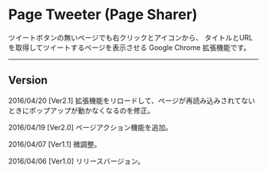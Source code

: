 # Page Tweeter (Page Sharer)  
    
ツイートボタンの無いページでも右クリックとアイコンから、
タイトルとURLを取得してツイートするページを表示させる Google Chrome 拡張機能です。  

---

## Version

2016/04/20 [Ver2.1] 拡張機能をリロードして、ページが再読み込みされてないときにポップアップが動かなくなるのを修正。

2016/04/19 [Ver2.0] ページアクション機能を追加。

2016/04/07 [Ver1.1] 微調整。

2016/04/06 [Ver1.0] リリースバージョン。